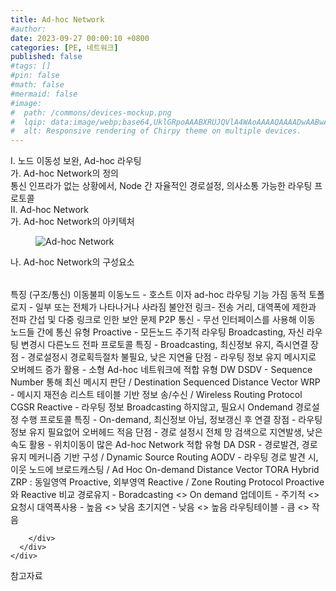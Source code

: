 ```yaml
---
title: Ad-hoc Network
#author: 
date: 2023-09-27 00:00:10 +0800
categories: [PE, 네트워크]
published: false
#tags: []
#pin: false
#math: false
#mermaid: false
#image:
#  path: /commons/devices-mockup.png
#  lqip: data:image/webp;base64,UklGRpoAAABXRUJQVlA4WAoAAAAQAAAADwAABwAAQUxQSDIAAAARL0AmbZurmr57yyIiqE8oiG0bejIYEQTgqiDA9vqnsUSI6H+oAERp2HZ65qP/VIAWAFZQOCBCAAAA8AEAnQEqEAAIAAVAfCWkAALp8sF8rgRgAP7o9FDvMCkMde9PK7euH5M1m6VWoDXf2FkP3BqV0ZYbO6NA/VFIAAAA
#  alt: Responsive rendering of Chirpy theme on multiple devices.
---
```


<div class="post-wrap">
  <div class="para">
    <div class="para-title">
      I. 노드 이동성 보완, Ad-hoc 라우팅
    </div>
    <div class="para-cntnt">
      <div class="para">
        <div class="para-title">
          가. Ad-hoc Network의 정의
        </div>
        <div class="para-cntnt">
            통신 인프라가 없는 상황에서, Node 간 자율적인 경로설정, 의사소통 가능한 라우팅 프로토콜
        </div>
      </div>
    </div>
  </div>
  
  <div class="para">
    <div class="para-title">
      II. Ad-hoc Network
    </div>
    <div class="para-cntnt">
      <div class="para">
        <div class="para-title">
          가. Ad-hoc Network의 아키텍처
        </div>
        <div class="para-cntnt">
          <figure class="post-figure">
            <img src="/assets/img/posts/Ad-hoc-Network.png" alt="Ad-hoc Network">
<!--            <figcaption>Source: Unveiling the Metaverse: Exploring Emerging Trends, Multifaceted Perspectives, and Future Challenges</figcaption>-->
          </figure>
        </div>
      </div>
      <div class="para">
        <div class="para-title">
          나. Ad-hoc Network의 구성요소
        </div>
        <div class="para-cntnt">
          <table class="post-table">
          </table>
          특징 (구조/통신) 이동불피
  이동노드 - 호스트 이자 ad-hoc 라우팅 기능 가짐
  동적 토폴로지 - 일부 또는 전체가 나타나거나 사라짐
  불안전 링크- 전송 거리, 대역폭에 제한과 전파 간섭 및 다중 링크로 인한 보안 문제
  P2P 통신 - 무선 인터페이스를 사용해 이동 노드들 간에 통신
유형
  Proactive - 모든노드 주기적 라우팅 Broadcasting, 자신 라우팅 변경시 다른노드 전파 프로토콜
    특징 - Broadcasting, 최신정보 유지, 즉시연결
    장점 - 경로설정시 경로획득절차 불필요, 낮은 지연율
    단점 - 라우팅 정보 유지 메시지로 오버헤드 증가
    활용 - 소형 Ad-hoc 네트워크에 적합
    유형 DW
      DSDV - Sequence Number 통해 최신 메시지 판단 / Destination Sequenced Distance Vector
      WRP - 메시지 재전송 리스트 테이블 기반 정보 송/수신 / Wireless Routing Protocol
      CGSR
  Reactive - 라우팅 정보 Broadcasting 하지않고, 필요시 Ondemand 경로설정 수행 프로토콜
    특징 - On-demand, 최신정보 아님, 정보갱신 후 연결
    장점 - 라우팅 정보 유지 필요없어 오버헤드 적음
    단점 - 경로 설정시 전체 망 검색으로 지연발생, 낮은속도
    활용 - 위치이동이 많은 Ad-hoc Network 적합
    유형 DA
      DSR - 경로발견, 경로유지 메커니즘 기반 구성 / Dynamic Source Routing
      AODV - 라우팅 경로 발견 시, 이웃 노드에 브로드캐스팅 / Ad Hoc On-demand Distance Vector
      TORA
  Hybrid
      ZRP : 동일영역 Proactive, 외부영역 Reactive / Zone Routing Protocol
Proactive 와 Reactive 비교
  경로유지 - Boradcasting &lt;&gt; On demand
  업데이트 - 주기적 &lt;&gt; 요청시
  대역폭사용 - 높음 &lt;&gt; 낮음
  초기지연 - 낮음 &lt;&gt; 높음
  라우팅테이블 - 큼 &lt;&gt; 작음

        </div>
      </div>
    </div>
  </div>

  <div class="refr-wrap">
    <div class="refr-title">
        참고자료
    </div>
    <ol class="refr-list">
    <!--    <li>(나현식, 최대선) <a target="_blank" href="https://scienceon.kisti.re.kr/commons/util/originalView.do?cn=JAKO202225948430499&oCn=JAKO202225948430499&dbt=JAKO&journal=NJOU00291864">메타버스 보안 위협 요소 및 대응 방안 검토</a></li>-->
    <!--    <li>(M. Uddin, S. Manickam, H. Ullah, M. Obaidat and A. Dandoush) <a target="_blank" href="https://ieeexplore.ieee.org/abstract/document/10138386">Unveiling the Metaverse: Exploring Emerging Trends, Multifaceted Perspectives, and Future Challenges</a></li>-->
    </ol>
  </div>
</div>
